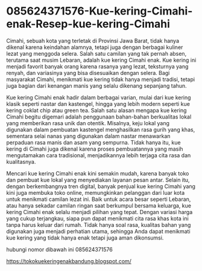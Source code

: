 # 085624371576-Kue-kering-Cimahi-enak-Resep-kue-kering-Cimahi

Cimahi, sebuah kota yang terletak di Provinsi Jawa Barat, tidak hanya dikenal karena keindahan alamnya, tetapi juga dengan berbagai kuliner lezat yang menggoda selera. Salah satu camilan yang tak pernah absen, terutama saat musim Lebaran, adalah kue kering Cimahi enak. Kue kering ini menjadi favorit banyak orang karena rasanya yang lezat, teksturnya yang renyah, dan variasinya yang bisa disesuaikan dengan selera. Bagi masyarakat Cimahi, menikmati kue kering tidak hanya menjadi tradisi, tetapi juga bagian dari kenangan manis yang selalu dikenang sepanjang tahun.

Kue kering Cimahi enak hadir dalam berbagai varian, mulai dari kue kering klasik seperti nastar dan kastengel, hingga yang lebih modern seperti kue kering coklat chip atau green tea. Salah satu alasan mengapa kue kering Cimahi begitu digemari adalah penggunaan bahan-bahan berkualitas lokal yang memberikan rasa unik dan otentik. Misalnya, keju lokal yang digunakan dalam pembuatan kastengel menghasilkan rasa gurih yang khas, sementara selai nanas yang digunakan dalam nastar menawarkan perpaduan rasa manis dan asam yang sempurna. Tidak hanya itu, kue kering di Cimahi juga dikenal karena proses pembuatannya yang masih mengutamakan cara tradisional, menjadikannya lebih terjaga cita rasa dan kualitasnya.

Mencari kue kering Cimahi enak kini semakin mudah, karena banyak toko dan pembuat kue lokal yang menyediakan layanan pesan antar. Selain itu, dengan berkembangnya tren digital, banyak penjual kue kering Cimahi yang kini juga membuka toko online, memungkinkan pelanggan dari luar kota untuk menikmati camilan lezat ini. Baik untuk acara besar seperti Lebaran, atau hanya sekadar camilan ringan saat berkumpul bersama keluarga, kue kering Cimahi enak selalu menjadi pilihan yang tepat. Dengan variasi harga yang cukup terjangkau, siapa pun dapat menikmati cita rasa khas kota ini tanpa harus keluar dari rumah. Tidak hanya soal rasa, kualitas bahan yang digunakan juga menjadi perhatian utama, sehingga Anda dapat menikmati kue kering yang tidak hanya enak tetapi juga aman dikonsumsi.

hubungi nomor dibawah ini
085624371576

https://tokokuekeringenakbandung.blogspot.com/
